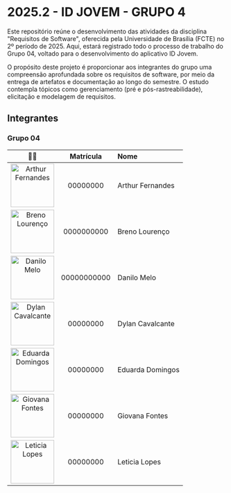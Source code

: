 # 2025.2 - ID JOVEM - GRUPO 4

Este repositório reúne o desenvolvimento das atividades da disciplina "Requisitos de Software", oferecida pela Universidade de Brasília (FCTE) no 2º período de 2025. Aqui, estará registrado todo o processo de trabalho do Grupo 04, voltado para o desenvolvimento do aplicativo ID Jovem.

O propósito deste projeto é proporcionar aos integrantes do grupo uma compreensão aprofundada sobre os requisitos de software, por meio da entrega de artefatos e documentação ao longo do semestre. O estudo contempla tópicos como gerenciamento (pré e pós-rastreabilidade), elicitação e modelagem de requisitos.

## Integrantes

### Grupo 04

| 🧑‍💻 | Matrícula  | Nome                      |
| :--: |:----------:|:--------------------------|
| <img src="https://github.com/arthurfernandesj.png" width=100 height=100 alt="Arthur Fernandes" class="img-thumbnail image"> | 00000000  | Arthur Fernandes      |
| <img src="https://github.com/BrenoLTeixeira.png" width=100 height=100 alt="Breno Lourenço" class="img-thumbnail image"> | 0000000000  | Breno Lourenço   |
| <img src="https://github.com/EngDann.png" width=100 height=100 alt="Danilo Melo" class="img-thumbnail image"> | 00000000000  | Danilo Melo  |
| <img src="https://github.com/dylancavalcante.png" width=100 height=100 alt="Dylan Cavalcante" class="img-thumbnail image"> | 00000000  | Dylan Cavalcante |
| <img src="https://github.com/eduardar0.png" width=100 height=100 alt="Eduarda Domingos" class="img-thumbnail image"> | 00000000  | Eduarda Domingos |
| <img src="https://github.com/GiovanaFontesS.png" width=100 height=100 alt="Giovana Fontes" class="img-thumbnail image"> | 00000000  | Giovana Fontes |
| <img src="https://github.com/leticialopes20.png" width=100 height=100 alt="Leticia Lopes" class="img-thumbnail image"> | 00000000  | Leticia Lopes |
